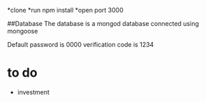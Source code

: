 *clone
*run npm install
*open port 3000

##Database 
The database is a mongod database connected using mongoose 


Default password is 0000
verification code is 1234

# to do 
* investment
